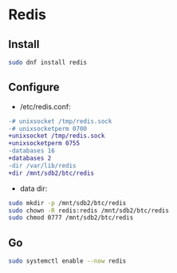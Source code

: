 # Redis

## Install

```bash
sudo dnf install redis
```

## Configure

- /etc/redis.conf:

```diff
-# unixsocket /tmp/redis.sock
-# unixsocketperm 0700
+unixsocket /tmp/redis.sock
+unixsocketperm 0755
-databases 16
+databases 2
-dir /var/lib/redis
+dir /mnt/sdb2/btc/redis
```

- data dir:

```bash
sudo mkdir -p /mnt/sdb2/btc/redis
sudo chown -R redis:redis /mnt/sdb2/btc/redis
sudo chmod 0777 /mnt/sdb2/btc/redis
```


## Go

```bash
sudo systemctl enable --now redis
```
